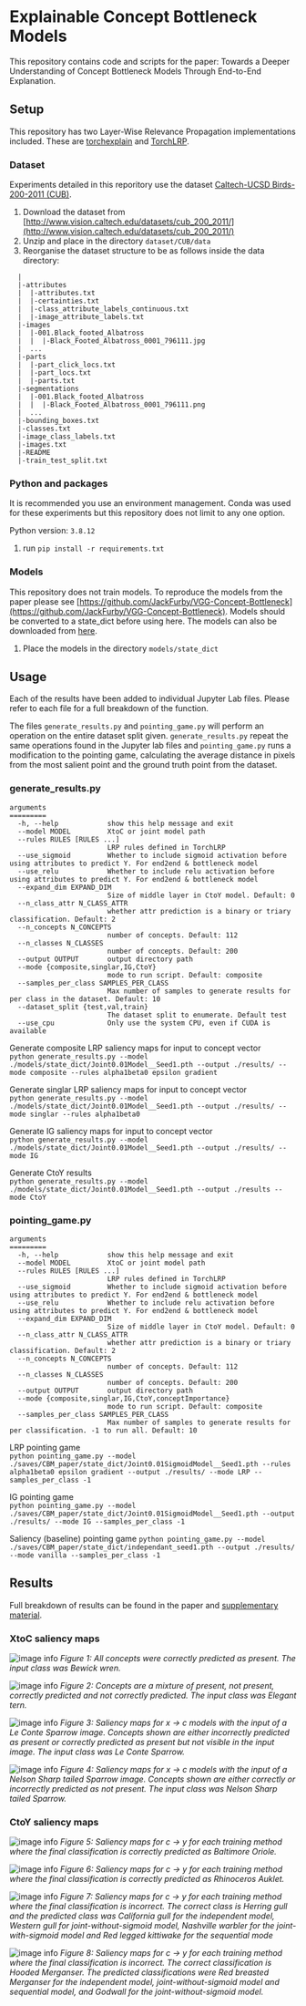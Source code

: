 # Explainable Concept Bottleneck Models

This repository contains code and scripts for the paper: Towards a Deeper Understanding of Concept Bottleneck Models Through End-to-End Explanation.


## Setup

This repository has two Layer-Wise Relevance Propagation implementations included. These are [torchexplain](https://github.com/liamhiley/torchexplain) and [TorchLRP](https://github.com/fhvilshoj/TorchLRP).

### Dataset

Experiments detailed in this reporitory use the dataset [Caltech-UCSD Birds-200-2011 (CUB)](http://www.vision.caltech.edu/datasets/cub_200_2011/).

1. Download the dataset from [http://www.vision.caltech.edu/datasets/cub_200_2011/](http://www.vision.caltech.edu/datasets/cub_200_2011/)
2. Unzip and place in the directory `dataset/CUB/data`
3. Reorganise the dataset structure to be as follows inside the data directory:
```
  |
  |-attributes
  |  |-attributes.txt
  |  |-certainties.txt
  |  |-class_attribute_labels_continuous.txt
  |  |-image_attribute_labels.txt
  |-images
  |  |-001.Black_footed_Albatross
  |  |  |-Black_Footed_Albatross_0001_796111.jpg
  |  ...
  |-parts
  |  |-part_click_locs.txt
  |  |-part_locs.txt
  |  |-parts.txt
  |-segmentations
  |  |-001.Black_footed_Albatross
  |  |  |-Black_Footed_Albatross_0001_796111.png
  |  ...
  |-bounding_boxes.txt
  |-classes.txt
  |-image_class_labels.txt
  |-images.txt
  |-README
  |-train_test_split.txt
```


### Python and packages

It is recommended you use an environment management. Conda was used for these experiments but this repository does not limit to any one option.

Python version: `3.8.12`

1. run `pip install -r requirements.txt`


### Models

This repository does not train models. To reproduce the models from the paper please see [https://github.com/JackFurby/VGG-Concept-Bottleneck](https://github.com/JackFurby/VGG-Concept-Bottleneck). Models should be converted to a state_dict before using here.  The models can also be downloaded from [here](https://huggingface.co/Furby/VGG-Concept-Bottleneck).

1. Place the models in the directory `models/state_dict`


## Usage

Each of the results have been added to individual Jupyter Lab files. Please refer to each file for a full breakdown of the function.

The files `generate_results.py` and `pointing_game.py` will perform an operation on the entire dataset split given. `generate_results.py` repeat the same operations found in the Jupyter lab files and `pointing_game.py` runs a modification to the pointing game, calculating the average distance in pixels from the most salient point and the ground truth point from the dataset.


### generate_results.py

```
arguments
=========
  -h, --help            show this help message and exit
  --model MODEL         XtoC or joint model path
  --rules RULES [RULES ...]
                        LRP rules defined in TorchLRP
  --use_sigmoid         Whether to include sigmoid activation before using attributes to predict Y. For end2end & bottleneck model
  --use_relu            Whether to include relu activation before using attributes to predict Y. For end2end & bottleneck model
  --expand_dim EXPAND_DIM
                        Size of middle layer in CtoY model. Default: 0
  --n_class_attr N_CLASS_ATTR
                        whether attr prediction is a binary or triary classification. Default: 2
  --n_concepts N_CONCEPTS
                        number of concepts. Default: 112
  --n_classes N_CLASSES
                        number of concepts. Default: 200
  --output OUTPUT       output directory path
  --mode {composite,singlar,IG,CtoY}
                        mode to run script. Default: composite
  --samples_per_class SAMPLES_PER_CLASS
                        Max number of samples to generate results for per class in the dataset. Default: 10
  --dataset_split {test,val,train}
                        The dataset split to enumerate. Default test
  --use_cpu             Only use the system CPU, even if CUDA is available
```

Generate composite LRP saliency maps for input to concept vector  
`python generate_results.py --model ./models/state_dict/Joint0.01Model__Seed1.pth --output ./results/ --mode composite --rules alpha1beta0 epsilon gradient`

Generate singlar LRP saliency maps for input to concept vector  
`python generate_results.py --model ./models/state_dict/Joint0.01Model__Seed1.pth --output ./results/ --mode singlar --rules alpha1beta0`

Generate IG saliency maps for input to concept vector  
`python generate_results.py --model ./models/state_dict/Joint0.01Model__Seed1.pth --output ./results/ --mode IG`

Generate CtoY results  
`python generate_results.py --model ./models/state_dict/Joint0.01Model__Seed1.pth --output ./results --mode CtoY`


### pointing_game.py

```
arguments
=========
  -h, --help            show this help message and exit
  --model MODEL         XtoC or joint model path
  --rules RULES [RULES ...]
                        LRP rules defined in TorchLRP
  --use_sigmoid         Whether to include sigmoid activation before using attributes to predict Y. For end2end & bottleneck model
  --use_relu            Whether to include relu activation before using attributes to predict Y. For end2end & bottleneck model
  --expand_dim EXPAND_DIM
                        Size of middle layer in CtoY model. Default: 0
  --n_class_attr N_CLASS_ATTR
                        whether attr prediction is a binary or triary classification. Default: 2
  --n_concepts N_CONCEPTS
                        number of concepts. Default: 112
  --n_classes N_CLASSES
                        number of concepts. Default: 200
  --output OUTPUT       output directory path
  --mode {composite,singlar,IG,CtoY,conceptImportance}
                        mode to run script. Default: composite
  --samples_per_class SAMPLES_PER_CLASS
                        Max number of samples to generate results for per classification. -1 to run all. Default: 10
```

LRP pointing game  
``python pointing_game.py --model ./saves/CBM_paper/state_dict/Joint0.01SigmoidModel__Seed1.pth --rules alpha1beta0 epsilon gradient --output ./results/ --mode LRP --samples_per_class -1``

IG pointing game  
``python pointing_game.py --model ./saves/CBM_paper/state_dict/Joint0.01SigmoidModel__Seed1.pth --output ./results/ --mode IG --samples_per_class -1``

Saliency (baseline) pointing game
``python pointing_game.py --model ./saves/CBM_paper/state_dict/independant_seed1.pth --output ./results/ --mode vanilla --samples_per_class -1``

## Results

Full breakdown of results can be found in the paper and [supplementary material]().

### XtoC saliency maps

![image info](./images/xtoc1.png)
*Figure 1: All concepts were correctly predicted as present. The input class was Bewick wren.*  

![image info](./images/xtoc2.png)
*Figure 2: Concepts are a mixture of present, not present, correctly predicted and not correctly predicted. The input class was Elegant tern.*  

![image info](./images/xtoc3.png)
*Figure 3: Saliency maps for x → c models with the input of a Le Conte Sparrow image. Concepts shown are either incorrectly predicted as present or correctly predicted as present but not visible in the input image. The input class was Le Conte Sparrow.*  

![image info](./images/xtoc4.png)
*Figure 4: Saliency maps for x → c models with the input of a Nelson Sharp tailed Sparrow image. Concepts shown are either correctly or incorrectly predicted as not present. The input class was Nelson Sharp tailed Sparrow.*


### CtoY saliency maps

![image info](./images/ctoy1.png)
*Figure 5: Saliency maps for c → y for each training method where the final classification is correctly predicted as Baltimore Oriole.*  

![image info](./images/ctoy2.png)
*Figure 6: Saliency maps for c → y for each training method where the final classification is correctly predicted as Rhinoceros Auklet.*  

![image info](./images/ctoy3.png)
*Figure 7: Saliency maps for c → y for each training method where the final classification is incorrect. The correct class is Herring gull and the predicted class was California gull for the independent model, Western gull for joint-without-sigmoid model, Nashville warbler for the joint-with-sigmoid model and Red legged kittiwake for the sequential mode*  

![image info](./images/ctoy4.png)
*Figure 8: Saliency maps for c → y for each training method where the final classification is incorrect. The correct classification is Hooded Merganser. The predicted classifications were Red breasted Merganser for the independent model, joint-without-sigmoid model and sequential model, and Godwall for the joint-without-sigmoid model.*
